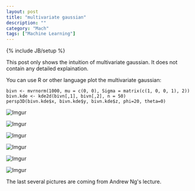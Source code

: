 ```yaml
---
layout: post
title: "multivariate gaussian"
description: ""
category: "Mach"
tags: ["Machine Learning"]
---
```

{% include JB/setup %}

This post only shows the intuition of multivariate gaussian.
It does not contain any detailed explaination.

You can use R or other language plot the multivariate gaussian:

	bivn <- mvrnorm(1000, mu = c(0, 0), Sigma = matrix(c(1, 0, 0, 1), 2))
	bivn.kde <- kde2d(bivn[,1], bivn[,2], n = 50)
	persp3D(bivn.kde$x, bivn.kde$y, bivn.kde$z, phi=20, theta=0)

![Imgur](http://i.imgur.com/tVbRPvF.png)

![Imgur](http://i.imgur.com/ce0u0PY.png)

![Imgur](http://i.imgur.com/UMR4ad5.png)

![Imgur](http://i.imgur.com/JK20Pmm.png)

![Imgur](http://i.imgur.com/OUzBqip.png)

![Imgur](http://i.imgur.com/MkjK0t2.png)

The last several pictures are coming from Andrew Ng's lecture.
